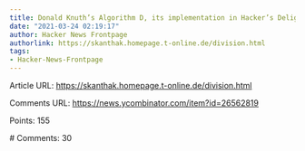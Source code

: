 ```yaml
---
title: Donald Knuth’s Algorithm D, its implementation in Hacker’s Delight and elsewhere
date: "2021-03-24 02:19:17"
author: Hacker News Frontpage
authorlink: https://skanthak.homepage.t-online.de/division.html
tags:
- Hacker-News-Frontpage
---
```


<p>Article URL: <a href="https://skanthak.homepage.t-online.de/division.html">https://skanthak.homepage.t-online.de/division.html</a></p>
<p>Comments URL: <a href="https://news.ycombinator.com/item?id=26562819">https://news.ycombinator.com/item?id=26562819</a></p>
<p>Points: 155</p>
<p># Comments: 30</p>
